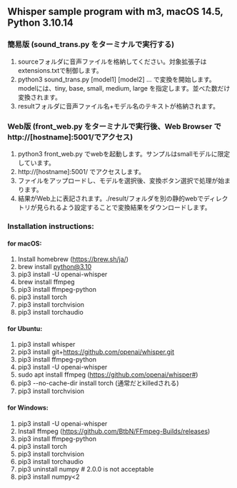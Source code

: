 ## Whisper sample program with m3, macOS 14.5, Python 3.10.14

### 簡易版 (sound_trans.py をターミナルで実行する)

1. sourceフォルダに音声ファイルを格納してください。対象拡張子はextensions.txtで制御します。
1. python3 sound_trans.py [model1] [model2] ...
   で変換を開始します。modelには、tiny, base, small, medium, large を指定します。並べた数だけ変換されます。
1. resultフォルダに音声ファイル名+モデル名のテキストが格納されます。

### Web版 (front_web.py をターミナルで実行後、Web Browser で http://[hostname]:5001/でアクセス)

1. python3 front_web.py でwebを起動します。サンプルはsmallモデルに限定しています。
1. http://[hostname]:5001/ でアクセスします。
1. ファイルをアップロードし、モデルを選択後、変換ボタン選択で処理が始まります。
1. 結果がWeb上に表記されます。./result/フォルダを別の静的webでディレクトリが見られるよう設定することで変換結果をダウンロードします。

### Installation instructions:
#### for macOS:
  1. Install homebrew (https://brew.sh/ja/)
  1. brew install python@3.10
  1. pip3 install -U openai-whisper
  1. brew install ffmpeg
  1. pip3 install ffmpeg-python
  1. pip3 install torch
  1. pip3 install torchvision
  1. pip3 install torchaudio

#### for Ubuntu:
  1. pip3 install whisper
  1. pip3 install git+https://github.com/openai/whisper.git
  1. pip3 install ffmpeg-python
  1. pip3 install -U openai-whisper
  1. sudo apt install ffmpeg (https://github.com/openai/whisper#)
  1. pip3 --no-cache-dir install torch (通常だとkilledされる)
  1. pip3 install torchvision

#### for Windows:
  1. pip3 install -U openai-whisper
  1. Install ffmpeg (https://github.com/BtbN/FFmpeg-Builds/releases)
  1. pip3 install ffmpeg-python
  1. pip3 install torch
  1. pip3 install torchvision
  1. pip3 install torchaudio
  1. pip3 uninstall numpy # 2.0.0 is not acceptable
  1. pip3 install numpy<2
  
  
